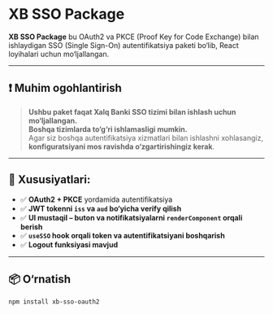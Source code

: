 # XB SSO Package

**XB SSO Package** bu OAuth2 va PKCE (Proof Key for Code Exchange) bilan ishlaydigan SSO (Single Sign-On) autentifikatsiya paketi bo‘lib, React loyihalari uchun mo‘ljallangan.

---

## ❗ Muhim ogohlantirish
> **Ushbu paket faqat Xalq Banki SSO tizimi bilan ishlash uchun mo‘ljallangan.**  
> **Boshqa tizimlarda to‘g‘ri ishlamasligi mumkin.**  
> Agar siz boshqa autentifikatsiya xizmatlari bilan ishlashni xohlasangiz, **konfiguratsiyani mos ravishda o‘zgartirishingiz kerak**.

---

## 🚀 Xususiyatlari:
- ✅ **OAuth2 + PKCE** yordamida autentifikatsiya
- ✅ **JWT tokenni `iss` va `aud` bo‘yicha verify qilish**
- ✅ **UI mustaqil – buton va notifikatsiyalarni `renderComponent` orqali berish**
- ✅ **`useSSO` hook orqali token va autentifikatsiyani boshqarish**
- ✅ **Logout funksiyasi mavjud**

---

## 📦 O‘rnatish

```sh
npm install xb-sso-oauth2
